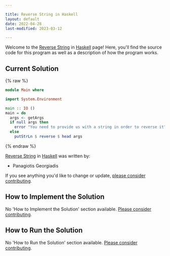 ```yaml
---

title: Reverse String in Haskell
layout: default
date: 2022-04-28
last-modified: 2023-03-12

---
```


Welcome to the [Reverse String](https://sampleprograms.io/projects/reverse-string) in [Haskell](https://sampleprograms.io/languages/haskell) page! Here, you'll find the source code for this program as well as a description of how the program works.

## Current Solution

{% raw %}

```haskell
module Main where

import System.Environment

main :: IO ()
main = do
  args <- getArgs
  if null args then
    error "You need to provide us with a string in order to reverse it"
  else
    putStrLn $ reverse $ head args
```

{% endraw %}

[Reverse String](https://sampleprograms.io/projects/reverse-string) in [Haskell](https://sampleprograms.io/languages/haskell) was written by:

- Panagiotis Georgiadis

If you see anything you'd like to change or update, [please consider contributing](https://github.com/TheRenegadeCoder/sample-programs).

## How to Implement the Solution

No 'How to Implement the Solution' section available. [Please consider contributing](https://github.com/TheRenegadeCoder/sample-programs-website).

## How to Run the Solution

No 'How to Run the Solution' section available. [Please consider contributing](https://github.com/TheRenegadeCoder/sample-programs-website).